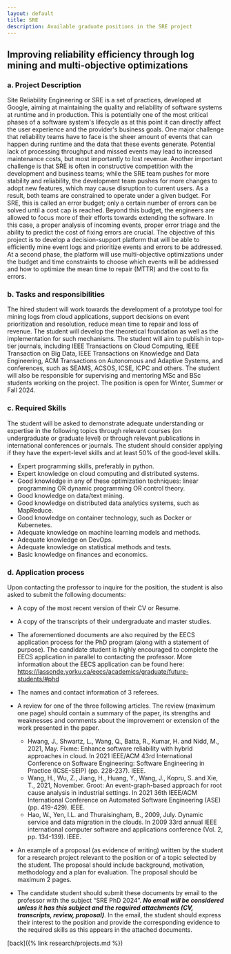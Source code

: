```yaml
---
layout: default
title: SRE
description: Available graduate positions in the SRE project
---
```


## Improving reliability efficiency through log mining and multi-objective optimizations

### a.	Project Description

   Site Reliability Engineering or SRE is a set of practices, developed at Google, aiming at maintaining the quality and reliability of software systems at runtime and in production. This is potentially one of the most critical phases of a software system's lifecycle as at this point it can directly affect the user experience and the provider's business goals. One major challenge that reliability teams have to face is the sheer amount of events that can happen during runtime and the data that these events generate. Potential lack of processing throughput and missed events may lead to increased maintenance costs, but most importantly to lost revenue. Another important challenge is that SRE is often in constructive competition with the development and business teams; while the SRE team pushes for more stability and reliability, the development team pushes for more changes to adopt new features, which may cause disruption to current users. As a result, both teams are constrained to operate under a given budget. For SRE, this is called an error budget; only a certain number of errors can be solved until a cost cap is reached. Beyond this budget, the engineers are allowed to focus more of their efforts towards extending the software. In this case, a proper analysis of incoming events, proper error triage and the ability to predict the cost of fixing errors are crucial. The objective of this project is to develop a decision-support platform that will be able to efficiently mine event logs and prioritize events and errors to be addressed. At a second phase, the platform will use multi-objective optimizations under the budget and time constraints to choose which events will be addressed and how to optimize the mean time to repair (MTTR) and the cost to fix errors.

### b.	Tasks and responsibilities

   The hired student will work towards the development of a prototype tool for mining logs from cloud applications, support decisions on event prioritization and resolution, reduce mean time to repair and loss of revenue. The student will develop the theoretical foundation as well as the implementation for such mechanisms. The student will aim to publish in top-tier journals, including IEEE Transactions on Cloud Computing, IEEE Transaction on Big Data, IEEE Transactions on Knowledge and Data Engineering, ACM Transactions on Autonomous and Adaptive Systems, and conferences, such as SEAMS, ACSOS, ICSE, ICPC and others. The student will also be responsible for supervising and mentoring MSc and BSc students working on the project. The position is open for Winter, Summer or Fall 2024.
### c.	Required Skills

   The student will be asked to demonstrate adequate understanding or expertise in the following topics through relevant courses (on undergraduate or graduate level) or through relevant publications in international conferences or journals. The student should consider applying if they have the expert-level skills and at least 50% of the good-level skills.

   * Expert programming skills, preferably in python.
   * Expert knowledge on cloud computing and distributed systems.
   * Good knowledge in any of these optimization techniques: linear programming OR dynamic programming OR control theory.
   * Good knowledge on data/text mining.
   * Good knowledge on distributed data analytics systems, such as MapReduce.
   * Good knowledge on container technology, such as Docker or Kubernetes.
   * Adequate knowledge on machine learning models and methods.
   * Adequate knowledge on DevOps.
   * Adequate knowledge on statistical methods and tests.
   * Basic knowledge on finances and economics.

### d.	Application process

   Upon contacting the professor to inquire for the position, the student is also asked to submit the following documents:
   
   * A copy of the most recent version of their CV or Resume.
   * A copy of the transcripts of their undergraduate and master studies.
   * The aforementioned documents are also required by the EECS application process for the PhD program (along with a statement of purpose). The candidate student is highly encouraged to complete the EECS application in parallel to contacting the professor. More information about the EECS application can be found here: <https://lassonde.yorku.ca/eecs/academics/graduate/future-students/#phd>
   * The names and contact information of 3 referees.
   * A review for one of the three following articles. The review (maximum one page) should contain a summary of the paper, its strengths and weaknesses and comments about the improvement or extension of the work presented in the paper.

     * Hwang, J., Shwartz, L., Wang, Q., Batta, R., Kumar, H. and Nidd, M., 2021, May. Fixme: Enhance software reliability with hybrid approaches in cloud. In 2021 IEEE/ACM 43rd International Conference on Software Engineering: Software Engineering in Practice (ICSE-SEIP) (pp. 228-237). IEEE.
     * Wang, H., Wu, Z., Jiang, H., Huang, Y., Wang, J., Kopru, S. and Xie, T., 2021, November. Groot: An event-graph-based approach for root cause analysis in industrial settings. In 2021 36th IEEE/ACM International Conference on Automated Software Engineering (ASE) (pp. 419-429). IEEE.
     * Hao, W., Yen, I.L. and Thuraisingham, B., 2009, July. Dynamic service and data migration in the clouds. In 2009 33rd annual IEEE international computer software and applications conference (Vol. 2, pp. 134-139). IEEE.
   * An example of a proposal (as evidence of writing) written by the student for a research project relevant to the position or of a topic selected by the student. The proposal should include background, motivation, methodology and a plan for evaluation. The proposal should be maximum 2 pages.
   * The candidate student should submit these documents by email to the professor with the subject “SRE PhD 2024”. ***No email will be considered unless it has this subject and the required attachments (CV, transcripts, review, proposal)***. In the email, the student should express their interest to the position and provide the corresponding evidence to the required skills as this appears in the attached documents.

[back]({% link research/projects.md %})
